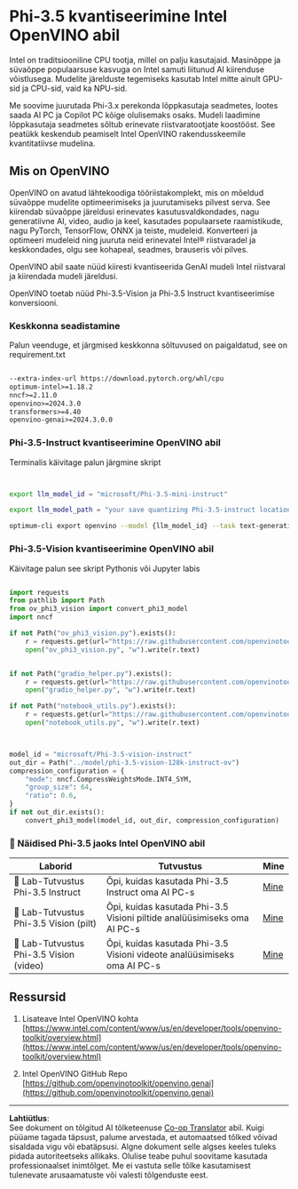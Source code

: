 <!--
CO_OP_TRANSLATOR_METADATA:
{
  "original_hash": "3139a6a82f357a9f90f1fe51c4caf65a",
  "translation_date": "2025-10-11T12:27:41+00:00",
  "source_file": "md/01.Introduction/04/UsingIntelOpenVINOQuantifyingPhi.md",
  "language_code": "et"
}
-->
# **Phi-3.5 kvantiseerimine Intel OpenVINO abil**

Intel on traditsiooniline CPU tootja, millel on palju kasutajaid. Masinõppe ja süvaõppe populaarsuse kasvuga on Intel samuti liitunud AI kiirenduse võistlusega. Mudelite järelduste tegemiseks kasutab Intel mitte ainult GPU-sid ja CPU-sid, vaid ka NPU-sid.

Me soovime juurutada Phi-3.x perekonda lõppkasutaja seadmetes, lootes saada AI PC ja Copilot PC kõige olulisemaks osaks. Mudeli laadimine lõppkasutaja seadmetes sõltub erinevate riistvaratootjate koostööst. See peatükk keskendub peamiselt Intel OpenVINO rakendusskeemile kvantitatiivse mudelina.

## **Mis on OpenVINO**

OpenVINO on avatud lähtekoodiga tööriistakomplekt, mis on mõeldud süvaõppe mudelite optimeerimiseks ja juurutamiseks pilvest serva. See kiirendab süvaõppe järeldusi erinevates kasutusvaldkondades, nagu generatiivne AI, video, audio ja keel, kasutades populaarsete raamistikude, nagu PyTorch, TensorFlow, ONNX ja teiste, mudeleid. Konverteeri ja optimeeri mudeleid ning juuruta neid erinevatel Intel® riistvaradel ja keskkondades, olgu see kohapeal, seadmes, brauseris või pilves.

OpenVINO abil saate nüüd kiiresti kvantiseerida GenAI mudeli Intel riistvaral ja kiirendada mudeli järeldusi.

OpenVINO toetab nüüd Phi-3.5-Vision ja Phi-3.5 Instruct kvantiseerimise konversiooni.

### **Keskkonna seadistamine**

Palun veenduge, et järgmised keskkonna sõltuvused on paigaldatud, see on requirement.txt 

```txt

--extra-index-url https://download.pytorch.org/whl/cpu
optimum-intel>=1.18.2
nncf>=2.11.0
openvino>=2024.3.0
transformers>=4.40
openvino-genai>=2024.3.0.0

```

### **Phi-3.5-Instruct kvantiseerimine OpenVINO abil**

Terminalis käivitage palun järgmine skript

```bash


export llm_model_id = "microsoft/Phi-3.5-mini-instruct"

export llm_model_path = "your save quantizing Phi-3.5-instruct location"

optimum-cli export openvino --model {llm_model_id} --task text-generation-with-past --weight-format int4 --group-size 128 --ratio 0.6  --sym  --trust-remote-code {llm_model_path}


```

### **Phi-3.5-Vision kvantiseerimine OpenVINO abil**

Käivitage palun see skript Pythonis või Jupyter labis

```python

import requests
from pathlib import Path
from ov_phi3_vision import convert_phi3_model
import nncf

if not Path("ov_phi3_vision.py").exists():
    r = requests.get(url="https://raw.githubusercontent.com/openvinotoolkit/openvino_notebooks/latest/notebooks/phi-3-vision/ov_phi3_vision.py")
    open("ov_phi3_vision.py", "w").write(r.text)


if not Path("gradio_helper.py").exists():
    r = requests.get(url="https://raw.githubusercontent.com/openvinotoolkit/openvino_notebooks/latest/notebooks/phi-3-vision/gradio_helper.py")
    open("gradio_helper.py", "w").write(r.text)

if not Path("notebook_utils.py").exists():
    r = requests.get(url="https://raw.githubusercontent.com/openvinotoolkit/openvino_notebooks/latest/utils/notebook_utils.py")
    open("notebook_utils.py", "w").write(r.text)



model_id = "microsoft/Phi-3.5-vision-instruct"
out_dir = Path("../model/phi-3.5-vision-128k-instruct-ov")
compression_configuration = {
    "mode": nncf.CompressWeightsMode.INT4_SYM,
    "group_size": 64,
    "ratio": 0.6,
}
if not out_dir.exists():
    convert_phi3_model(model_id, out_dir, compression_configuration)

```

### **🤖 Näidised Phi-3.5 jaoks Intel OpenVINO abil**

| Laborid    | Tutvustus | Mine |
| -------- | ------- |  ------- |
| 🚀 Lab-Tutvustus Phi-3.5 Instruct  | Õpi, kuidas kasutada Phi-3.5 Instruct oma AI PC-s    |  [Mine](../../../../../code/09.UpdateSamples/Aug/intel-phi35-instruct-zh.ipynb)    |
| 🚀 Lab-Tutvustus Phi-3.5 Vision (pilt) | Õpi, kuidas kasutada Phi-3.5 Visioni piltide analüüsimiseks oma AI PC-s      |  [Mine](../../../../../code/09.UpdateSamples/Aug/intel-phi35-vision-img.ipynb)    |
| 🚀 Lab-Tutvustus Phi-3.5 Vision (video)   | Õpi, kuidas kasutada Phi-3.5 Visioni videote analüüsimiseks oma AI PC-s    |  [Mine](../../../../../code/09.UpdateSamples/Aug/intel-phi35-vision-video.ipynb)    |


## **Ressursid**

1. Lisateave Intel OpenVINO kohta [https://www.intel.com/content/www/us/en/developer/tools/openvino-toolkit/overview.html](https://www.intel.com/content/www/us/en/developer/tools/openvino-toolkit/overview.html)

2. Intel OpenVINO GitHub Repo [https://github.com/openvinotoolkit/openvino.genai](https://github.com/openvinotoolkit/openvino.genai)

---

**Lahtiütlus**:  
See dokument on tõlgitud AI tõlketeenuse [Co-op Translator](https://github.com/Azure/co-op-translator) abil. Kuigi püüame tagada täpsust, palume arvestada, et automaatsed tõlked võivad sisaldada vigu või ebatäpsusi. Algne dokument selle algses keeles tuleks pidada autoriteetseks allikaks. Olulise teabe puhul soovitame kasutada professionaalset inimtõlget. Me ei vastuta selle tõlke kasutamisest tulenevate arusaamatuste või valesti tõlgenduste eest.